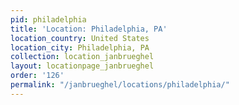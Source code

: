 ```yaml
---
pid: philadelphia
title: 'Location: Philadelphia, PA'
location_country: United States
location_city: Philadelphia, PA
collection: location_janbrueghel
layout: locationpage_janbrueghel
order: '126'
permalink: "/janbrueghel/locations/philadelphia/"
---
```

